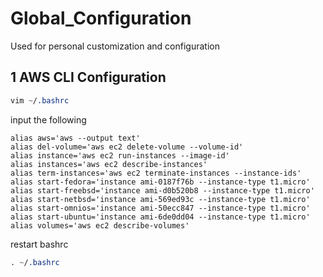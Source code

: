 # Global_Configuration
Used for personal customization and configuration 

## 1 AWS CLI Configuration

```css
vim ~/.bashrc
```
input the following

```
alias aws='aws --output text'
alias del-volume='aws ec2 delete-volume --volume-id'
alias instance='aws ec2 run-instances --image-id' 
alias instances='aws ec2 describe-instances'
alias term-instances='aws ec2 terminate-instances --instance-ids' 
alias start-fedora='instance ami-0187f76b --instance-type t1.micro' 
alias start-freebsd='instance ami-d0b520b8 --instance-type t1.micro' 
alias start-netbsd='instance ami-569ed93c --instance-type t1.micro' 
alias start-omnios='instance ami-50ecc847 --instance-type t1.micro' 
alias start-ubuntu='instance ami-6de0dd04 --instance-type t1.micro' 
alias volumes='aws ec2 describe-volumes' 

```

restart bashrc
```css
. ~/.bashrc
```
